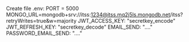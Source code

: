 Create file .env:
PORT = 5000
MONGO_URL=mongodb+srv://itss:1234@itss.mq2j5ls.mongodb.net/itss?retryWrites=true&w=majority
JWT_ACCESS_KEY: "secretkey_encode"
JWT_REFRESH_KEY: "secretkey_decode"
EMAIL_SEND: "...."
PASSWORD_EMAIL_SEND: "...."

